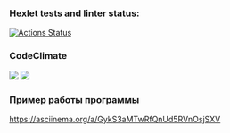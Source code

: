 ### Hexlet tests and linter status:
[![Actions Status](https://github.com/belchanin/frontend-project-46/workflows/hexlet-check/badge.svg)](https://github.com/belchanin/frontend-project-46/actions)

### CodeClimate
<a href="https://codeclimate.com/github/belchanin/frontend-project-46/maintainability"><img src="https://api.codeclimate.com/v1/badges/b16dec8849a0a90ef8a5/maintainability" /></a>
<a href="https://codeclimate.com/github/belchanin/frontend-project-46/test_coverage"><img src="https://api.codeclimate.com/v1/badges/b16dec8849a0a90ef8a5/test_coverage" /></a>

### Пример работы программы
https://asciinema.org/a/GykS3aMTwRfQnUd5RVnOsjSXV